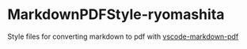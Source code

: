 # MarkdownPDFStyle-ryomashita
Style files for converting markdown to pdf with [vscode-markdown-pdf](https://github.com/yzane/vscode-markdown-pdf)
